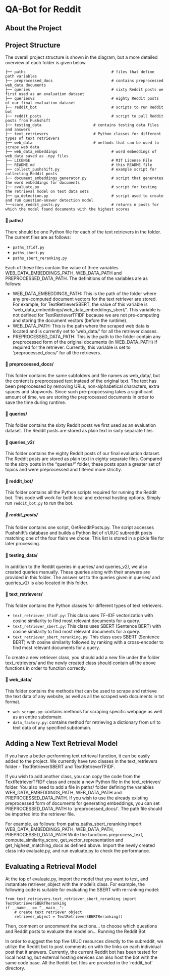 # QA-Bot for Reddit 

## About the Project 

## Project Structure 

The overall project structure is shown in the diagram, but a more detailed overview of each folder is given below 

    ├── paths                                      # files that define path variables 
    ├── preprocessed_docs                          # contains preprocessed web_data documents 
    ├── queries                                    # sixty Reddit posts we first used as an evaluation dataset
    ├── queriesv2                                  # eighty Reddit posts of our final evaluation dataset
    ├── reddit_bot                                 # scripts to run Reddit bot
    ├── reddit_posts                               # script to pull Reddit posts from Pushshift 
    ├── testing_data		               # contains testing data files and answers 
    ├── text_retrievers		               # Python classes for different types of text retrievers
    ├── web_data			               # methods that can be used to scrape web data
    ├── web_data_embeddings                        # word embeddings of web_data saved as .npy files 
    ├── LICENSE                                    # MIT License File  
    ├── README.md                                  # this README file 
    ├── collect_pushshift.py                       # example script for collecting Reddit posts 
    ├── document_embeddings_generator.py           # script that generates the word embeddings for documents 
    ├── evaluate.py                                # script for testing the retrieval model on test data sets 
    ├── qa_detection.py                            # script used to create and run question-answer detection model 
    └──score_reddit_posts.py                       # returns n posts for which the model found documents with the highest scores
    

#### 📁 paths/

There should be one Python file for each of the text retrievers in the folder. The current files are as follows:

* `paths_tfidf.py`
* `paths_sbert.py`
* `paths_sbert_reranking.py`

Each of these files contain the value of three variables WEB_DATA_EMBEDDINGS_PATH, WEB_DATA_PATH and PREPROCESSED_DATA_PATH. The definitions of the variables are as follows:
* WEB_DATA_EMBEDDINGS_PATH: This is the path of the folder where any pre-computed document vectors for the text retriever are stored. For example, for TextRetrieverSBERT, the value of this variable is  'web_data_embeddings/web_data_embeddings_sbert/'. This variable is not defined for TextRetrieverTFIDF because we are not pre-computing and storing the document vectors (before the runtime). 
* WEB_DATA_PATH: This is the path where the scraped web data is located and is currently set to 'web_data/' for all the retriever classes.
* PREPROCESSED_DATA_PATH: This is the path to the folder contain any preprocessed form of the original documents (in WEB_DATA_PATH) if required for the retriever. Currently, this variable is set to 'preprocessed_docs/' for all the retrievers.

#### 📁 preprocessed_docs/
This folder contains the same subfolders and file names as web_data/, but the content is preprocessed text instead of the original text. The text has been preprocessed by removing URLs, non-alphabetical characters, extra spaces and stopwords. Since such pre-propcessing takes a significant amount of time, we are storing the preprocessed documents in order to save the time during runtime. 

#### 📁 queries/
This folder contains the sixty Reddit posts we first used as an evaluation dataset. The Reddit posts are stored as plain text in sixty separate files.

#### 📁 queries_v2/
This folder contains the eighty Reddit posts of our final evaluation dataset. The Reddit posts are stored as plain text in eighty separate files. Compared to the sixty posts in the “queries/” folder, these posts span a greater set of topics and were preprocessed and filtered more strictly. 

#### 📁 reddit_bot/
This folder contains all the Python scripts required for running the Reddit bot. This code will work for both local and external hosting options. Simply run `reddit_bot.py` to run the bot.  

##### 📁 reddit_posts/
This folder contains one script, GetRedditPosts.py. The script accesses Pushshift’s database and builds a Python list of r/UIUC subreddit posts matching one of the four flairs we chose. This list is stored in a pickle file for later processing. 

#### 📁 testing_data/
In addition to the Reddit queries in queries/ and queries_v2/, we also created queries manually. These queries along with their answers are provided in this folder. The answer set to the queries given in queries/ and queries_v2/ is also located in this folder. 

#### 📁 text_retrievers/
This folder contains the Python classes for different types of text retrievers.

* `text_retriever_tfidf.py`: This class uses TF-IDF vectorization with cosine similarity to find most relevant documents for a query.
* `text_retriever_sbert.py`: This class uses SBERT (Sentence BERT) with cosine similarity to find most relevant documents for a query.
* `text_retriever_sbert_reranking.py`: This class uses SBERT (Sentence BERT) with cosine similarity followed by ranking with a cross-encoder to find most relevant documents for a query.

To create a new retriever class, you should add a new file under the folder text_retrievers/ and the newly created class should contain all the above functions in order to function correctly. 

#### 📁 web_data/
This folder contains the methods that can be used to scrape and retrieve the text data of any website, as well as all the scraped web documents in txt format.
* `web_scrape.py`: contains methods for scraping specific webpage as well as an entire subdomain.
* `data_factory.py`: contains method for retrieving a dictionary from url to text data of any specified subdomain.


## Adding a New Text Retrieval Model
If you have a better-performing text retrieval function, it can be easily added to the project. We currently have two classes in the text_retrievers folder - TextRetrieverSBERT and TextRetrieverTFIDF. 

If you wish to add another class, you can copy the code from the TextRetrieverTFIDF class and create a new Python file in the text_retriever/ folder. 
You also need to add a file in paths/ folder defining the variables WEB_DATA_EMBEDDINGS_PATH, WEB_DATA_PATH and PREPROCESSED_DATA_PATH. If you wish to use the already existing preprocessed form of documents for generating embeddings, you can set PREPROCESSED_DATA_PATH to 'preprocessed_docs/'. The path file should be imported into the retriever file. 

For example, as follows:
from paths.paths_sbert_reranking import WEB_DATA_EMBEDDINGS_PATH, WEB_DATA_PATH, PREPROCESSED_DATA_PATH
Write the functions preprocess_text, compute_similarity_score, get_vector_representation and get_highest_matching_docs as defined above. 
Import the newly created class into evaluate.py, and run evaluate.py to check the performance.

## Evaluating a Retrieval Model
At the top of evaluate.py, import the model that you want to test, and instantiate retriever_object with the model’s class. For example, the following code is suitable for evaluating the SBERT with re-ranking model: 
```
from text_retrievers.text_retriever_sbert_reranking import TextRetrieverSBERTReranking
if __name__ == "__main__":
    # create text retriever object
    retriever_object = TextRetrieverSBERTReranking()
```

Then, comment or uncomment the sections… to choose which questions and Reddit posts to evaluate the model on…
Running the Reddit Bot

In order to suggest the top five UIUC resources directly to the subreddit, we utilize the Reddit bot to post comments on with the links on each individual post that it answers. Currently, the current Reddit bot has been tested for local hosting, but external hosting services can also host the bot with the same code base. All the Reddit bot files are provided in the ‘reddit_bot’ directory.


